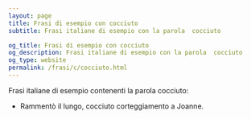 ```yaml
---
layout: page
title: Frasi di esempio con cocciuto 
subtitle: Frasi italiane di esempio con la parola  cocciuto

og_title: Frasi di esempio con cocciuto 
og_description: Frasi italiane di esempio con la parola  cocciuto
og_type: website
permalink: /frasi/c/cocciuto.html
---
```


Frasi italiane di esempio contenenti la parola cocciuto:


- Rammentò il lungo, cocciuto corteggiamento a Joanne.
